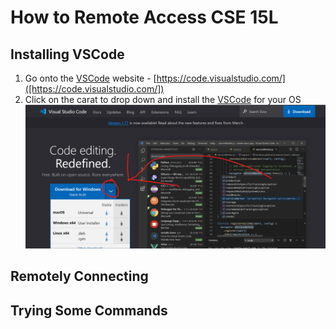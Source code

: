 # **How to Remote Access CSE 15L**

## Installing VSCode
1. Go onto the [VSCode]([https://code.visualstudio.com/]) website -  [https://code.visualstudio.com/]([https://code.visualstudio.com/])
2. Click on the carat to drop down and install the [VSCode]([https://code.visualstudio.com/]) for your OS
![Image](https://github.com/JohnsonUCSD/cse15l-lab-reports/blob/main/VSCodeSS.png)
## Remotely Connecting

## Trying Some Commands
